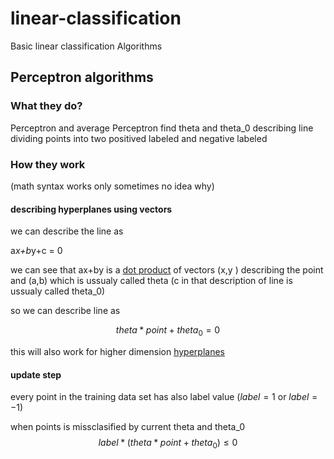 # linear-classification

Basic linear classification Algorithms
 
## Perceptron algorithms

### What they do?

Perceptron and average Perceptron find theta and theta_0 describing line dividing points into two positived labeled and negative labeled

### How they work
(math syntax works only sometimes no idea why)

#### describing hyperplanes using vectors
we can describe the line as 

a*x+b*y+c = 0

we can see that ax+by is a [dot product](https://en.wikipedia.org/wiki/Dot_product) of vectors (x,y ) describing the point and (a,b) which is ussualy called theta (c in that description of line is ussualy called theta_0)

so we can describe line as

$$theta*point + theta_0 = 0$$

this will also work for higher dimension [hyperplanes](https://en.wikipedia.org/wiki/Hyperplane)

#### update step

every point in the training data set has also label value ($label = 1$ or $label = -1$)

when points is missclasified by current theta and theta_0
$$ label*(theta*point + theta_0) \leq 0$$




